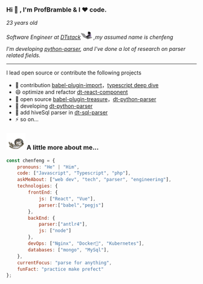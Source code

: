 ### Hi 👋 , I'm ProfBramble & I ❤️ code.
<p><em>23 years old</em></p>
<p><em>Software Engineer at <a href="https://github.com/DTStack">DTstack</a><img src="./codingCat.gif" width="30"> ,my assumed name is chenfeng
</em></p>
<p><em>I'm developing <a href="https://github.com/DTStack/dt-python-parser">python-parser</a>, and I've done a lot of research on parser related fields.</em></p>

----
I lead open source or contribute the following projects
- 👯 contribution [babel-plugin-import](https://github.com/ant-design/babel-plugin-import)，[typescript deep dive](https://github.com/jkchao/typescript-book-chinese)
- 😄 optimize and refactor [dt-react-component](https://github.com/DTStack/dt-react-component)
- 🤔 open source [babel-plugin-treasure](https://github.com/DTStack/babel-plugin-treasure)，[dt-python-parser](https://github.com/DTStack/dt-python-parser)
- 🌱 developing [dt-python-parser](https://github.com/DTStack/dt-python-parser)
- 🌱 add hiveSql parser in [dt-sql-parser](https://github.com/DTStack/dt-sql-parser)
- ⚡ so on...

### <img src="./flyCat.gif" width="50"> A little more about me...  
```javascript
const chenfeng = {
    pronouns: "He" | "Him",
    code: ["Javascript", "Typescript", "php"],
    askMeAbout: ["web dev", "tech", "parser", "engineering"],
    technologies: {
        frontEnd: {
            js: ["React", "Vue"],
            parser:["babel","pegjs"]
        },
        backEnd: {
            parser:["antlr4"],
            js: ["node"]
        },
        devOps: ["Nginx", "Docker🐳", "Kubernetes"],
        databases: ["mongo", "MySql"],
    },
    currentFocus: "parse for anything",
    funFact: "practice make prefect"
};
